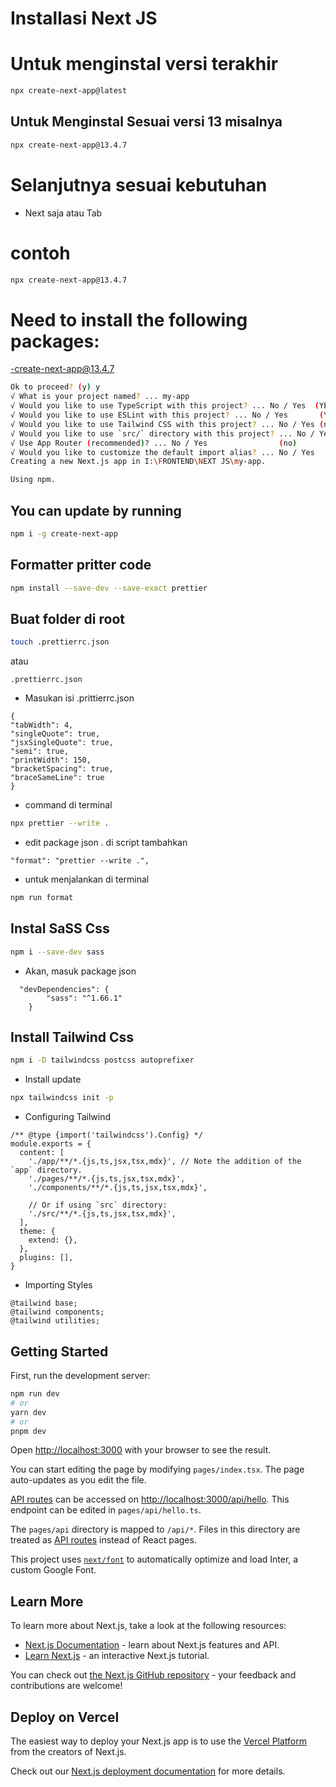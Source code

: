 # Installasi Next JS

# Untuk menginstal versi terakhir

```bash
npx create-next-app@latest
```

## Untuk Menginstal Sesuai versi 13 misalnya

```bash
npx create-next-app@13.4.7
```

# Selanjutnya sesuai kebutuhan

-   Next saja atau Tab

# contoh

```bash
npx create-next-app@13.4.7
```

# Need to install the following packages:

-create-next-app@13.4.7

```bash
Ok to proceed? (y) y
√ What is your project named? ... my-app
√ Would you like to use TypeScript with this project? ... No / Yes  (YES)
√ Would you like to use ESLint with this project? ... No / Yes	     (YES)
√ Would you like to use Tailwind CSS with this project? ... No / Yes (no) pakai SaSS
√ Would you like to use `src/` directory with this project? ... No / Yes (YES)
√ Use App Router (recommended)? ... No / Yes				(no)
√ Would you like to customize the default import alias? ... No / Yes	(YES)
Creating a new Next.js app in I:\FRONTEND\NEXT JS\my-app.

Using npm.
```

## You can update by running

```bash
npm i -g create-next-app
```

## Formatter pritter code

```bash
npm install --save-dev --save-exact prettier
```

## Buat folder di root

```bash
touch .prettierrc.json
```

atau

```
.prettierrc.json
```

-   Masukan isi .prittierrc.json

```
{
"tabWidth": 4,
"singleQuote": true,
"jsxSingleQuote": true,
"semi": true,
"printWidth": 150,
"bracketSpacing": true,
"braceSameLine": true
}

```

-   command di terminal

```bash
npx prettier --write .
```

-   edit package json . di script tambahkan

```
"format": "prettier --write .",
```

-   untuk menjalankan di terminal

```bash
npm run format
```

## Instal SaSS Css
```bash
npm i --save-dev sass
```
- Akan, masuk package json
```
  "devDependencies": {
        "sass": "^1.66.1"
    }
```

## Install Tailwind Css
```bash
npm i -D tailwindcss postcss autoprefixer
```

- Install update

```bash
npx tailwindcss init -p

```
- Configuring Tailwind
```
/** @type {import('tailwindcss').Config} */
module.exports = {
  content: [
    './app/**/*.{js,ts,jsx,tsx,mdx}', // Note the addition of the `app` directory.
    './pages/**/*.{js,ts,jsx,tsx,mdx}',
    './components/**/*.{js,ts,jsx,tsx,mdx}',
 
    // Or if using `src` directory:
    './src/**/*.{js,ts,jsx,tsx,mdx}',
  ],
  theme: {
    extend: {},
  },
  plugins: [],
}
```
- Importing Styles
```
@tailwind base;
@tailwind components;
@tailwind utilities;
```
## Getting Started

First, run the development server:

```bash
npm run dev
# or
yarn dev
# or
pnpm dev
```

Open [http://localhost:3000](http://localhost:3000) with your browser to see the result.

You can start editing the page by modifying `pages/index.tsx`. The page auto-updates as you edit the file.

[API routes](https://nextjs.org/docs/api-routes/introduction) can be accessed on [http://localhost:3000/api/hello](http://localhost:3000/api/hello). This endpoint can be edited in `pages/api/hello.ts`.

The `pages/api` directory is mapped to `/api/*`. Files in this directory are treated as [API routes](https://nextjs.org/docs/api-routes/introduction) instead of React pages.

This project uses [`next/font`](https://nextjs.org/docs/basic-features/font-optimization) to automatically optimize and load Inter, a custom Google Font.

## Learn More

To learn more about Next.js, take a look at the following resources:

-   [Next.js Documentation](https://nextjs.org/docs) - learn about Next.js features and API.
-   [Learn Next.js](https://nextjs.org/learn) - an interactive Next.js tutorial.

You can check out [the Next.js GitHub repository](https://github.com/vercel/next.js/) - your feedback and contributions are welcome!

## Deploy on Vercel

The easiest way to deploy your Next.js app is to use the [Vercel Platform](https://vercel.com/new?utm_medium=default-template&filter=next.js&utm_source=create-next-app&utm_campaign=create-next-app-readme) from the creators of Next.js.

Check out our [Next.js deployment documentation](https://nextjs.org/docs/deployment) for more details.
